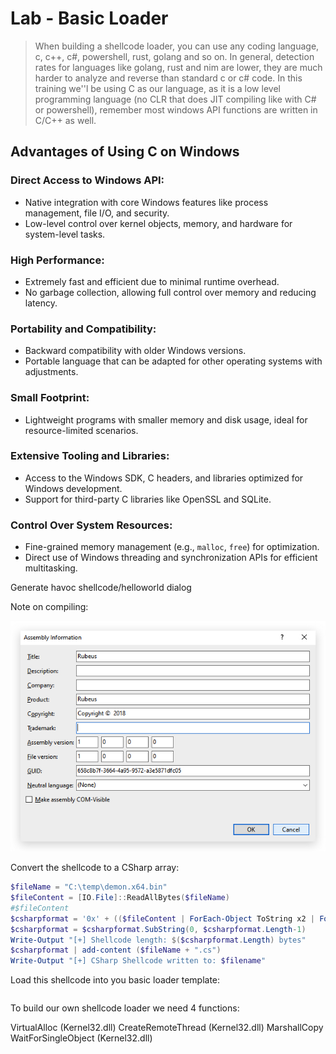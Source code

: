 # Lab - Basic Loader

> When building a shellcode loader, you can use any coding language, c, c++, c#, powershell, rust, golang and so on. In general, detection rates for languages like golang, rust and nim are lower, they are much harder to analyze and reverse than standard c or c# code. In this training we''l be using C as our language, as it is a low level programming language (no CLR that does JIT compiling like with C# or powershell), remember most windows API functions are written in C/C++ as well.

## Advantages of Using C on Windows

### Direct Access to Windows API:
- Native integration with core Windows features like process management, file I/O, and security.
- Low-level control over kernel objects, memory, and hardware for system-level tasks.

### High Performance:
- Extremely fast and efficient due to minimal runtime overhead.
- No garbage collection, allowing full control over memory and reducing latency.

### Portability and Compatibility:
- Backward compatibility with older Windows versions.
- Portable language that can be adapted for other operating systems with adjustments.

### Small Footprint:
- Lightweight programs with smaller memory and disk usage, ideal for resource-limited scenarios.

### Extensive Tooling and Libraries:
- Access to the Windows SDK, C headers, and libraries optimized for Windows development.
- Support for third-party C libraries like OpenSSL and SQLite.

### Control Over System Resources:
- Fine-grained memory management (e.g., `malloc`, `free`) for optimization.
- Direct use of Windows threading and synchronization APIs for efficient multitasking.

Generate havoc shellcode/helloworld dialog


Note on compiling:

![Screenshot](./images/assemblyinformation.jpg)

Convert the shellcode to a CSharp array:

```powershell
$fileName = "C:\temp\demon.x64.bin"
$fileContent = [IO.File]::ReadAllBytes($fileName)
#$fileContent
$csharpformat = '0x' + (($fileContent | ForEach-Object ToString x2 | ForEach-Object { $_ + ',' }) -join '0x')
$csharpformat = $csharpformat.SubString(0, $csharpformat.Length-1)
Write-Output "[+] Shellcode length: $($csharpformat.Length) bytes"
$csharpformat | add-content ($fileName + ".cs")
Write-Output "[+] CSharp Shellcode written to: $filename"
```

Load this shellcode into you basic loader template:

```CSHARP

```

To build our own shellcode loader we need 4 functions:

VirtualAlloc (Kernel32.dll)
CreateRemoteThread (Kernel32.dll)
MarshallCopy
WaitForSingleObject (Kernel32.dll)

